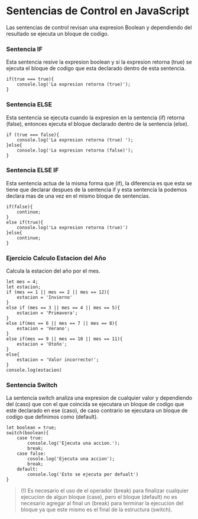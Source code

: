 # Sentencias de Control en JavaScript
Las sentencias de control revisan una expresion Boolean y dependiendo del resultado se ejecuta un bloque de codigo.
### Sentencia IF
Esta sentencia resive la expresion boolean y si la expresion retorna (true) se ejecuta el bloque de codigo que esta declarado dentro de esta sentencia.
```
if(true === true){
    console.log('La expresion retorna (true)');
}
```
### Sentencia ELSE
Esta sentencia se ejecuta cuando la expresion en la  sentencia (if) retorna (false), entonces ejecuta el bloque declarado dentro de la sentencia (else).
```
if (true === false){
    console.log('La expresion retorna (true) ');
}else{
    console.log('La expresion retorna (false)');
}
```
### Sentencia ELSE IF
Esta sentencia actua de la misma forma que (if), la diferencia es que esta se tiene que declarar despues de la sentencia if y esta sentencia la podemos declara mas de una vez en el mismo bloque de sentencias.
```
if(false){
    continue;
}
else if(true){
    console.log('La expresion retorna (true)')
}else{
    continue;
}
```
### Ejercicio Calculo Estacion del Año
Calcula la estacion del año por el mes.
```
let mes = 4;
let estacion;
if (mes == 1 || mes == 2 || mes == 12){
    estacion = 'Invierno'
}
else if (mes == 3 || mes == 4 || mes == 5){
    estacion = 'Primavera';
}
else if(mes == 6 || mes == 7 || mes == 8){
    estacion = 'Verano';
}
else if(mes == 9 || mes == 10 || mes == 11){
    estacion = 'Otoño';
}
else{
    estacion = 'Valor incorrecto!';
}
console.log(estacion)
```
### Sentencia Switch
La sentencia switch analiza una expresion de cualquier valor y dependiendo del (caso) que con el que coincida se ejecutara un bloque de codigo que este declarado en ese (caso), de caso contrario se ejecutara un bloque de codigo que definimos como (default).
```
let boolean = true;
switch(boolean){
    case true:
        console.log('Ejecuta una accion.');
        break;
    case false:
        cosole.log('Ejecuta una accion');
        break;
    default:
        console.log('Esto se ejecuta por defualt')
}
```
>(!) Es necesario el uso de el operador (break) para finalizar cualquier ejecucion de algun bloque (case), pero el bloque (default) no es necesario agregar al final un (break) para terminar la ejecucion del bloque ya que este mismo es el final de la estructura (switch).